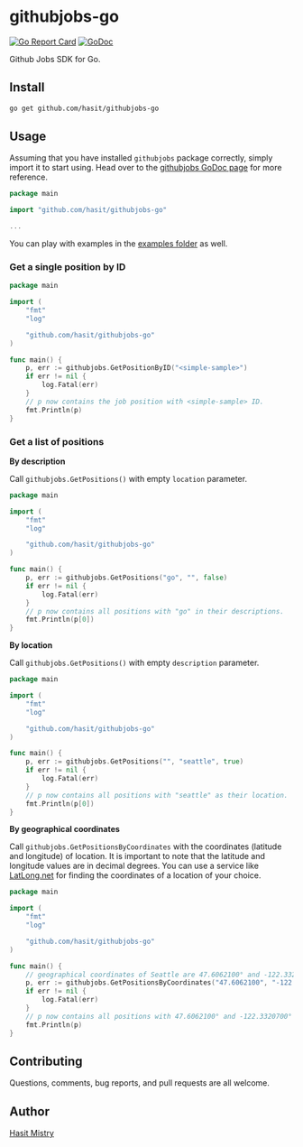# githubjobs-go

[![Go Report Card](https://goreportcard.com/badge/github.com/hasit/githubjobs-go)](https://goreportcard.com/report/github.com/hasit/githubjobs-go)
[![GoDoc](https://godoc.org/github.com/hasit/githubjobs-go?status.svg)](https://godoc.org/github.com/hasit/githubjobs-go)

Github Jobs SDK for Go.

## Install

```bash
go get github.com/hasit/githubjobs-go
```

## Usage

Assuming that you have installed `githubjobs` package correctly, simply import it to start using. Head over to the [githubjobs GoDoc page](https://godoc.org/github.com/hasit/githubjobs-go) for more reference.

```go
package main

import "github.com/hasit/githubjobs-go"

...
```

You can play with examples in the [examples folder](https://github.com/hasit/githubjobs-go/tree/master/examples) as well. 

### Get a single position by ID

```go
package main

import (
	"fmt"
	"log"

	"github.com/hasit/githubjobs-go"
)

func main() {
	p, err := githubjobs.GetPositionByID("<simple-sample>")
	if err != nil {
		log.Fatal(err)
	}
    // p now contains the job position with <simple-sample> ID.
	fmt.Println(p)
}
```

### Get a list of positions

**By description**

Call `githubjobs.GetPositions()` with empty `location` parameter.

```go
package main

import (
	"fmt"
	"log"

	"github.com/hasit/githubjobs-go"
)

func main() {
	p, err := githubjobs.GetPositions("go", "", false)
	if err != nil {
		log.Fatal(err)
	}
    // p now contains all positions with "go" in their descriptions. 
	fmt.Println(p[0])
}
```

**By location**

Call `githubjobs.GetPositions()` with empty `description` parameter.

```go
package main

import (
	"fmt"
	"log"

	"github.com/hasit/githubjobs-go"
)

func main() {
	p, err := githubjobs.GetPositions("", "seattle", true)
	if err != nil {
		log.Fatal(err)
	}
    // p now contains all positions with "seattle" as their location. 
	fmt.Println(p[0])
}
```

**By geographical coordinates**

Call `githubjobs.GetPositionsByCoordinates` with the coordinates (latitude and longitude) of location. It is important to note that the latitude and longitude values are in decimal degrees. You can use a service like [LatLong.net](http://www.latlong.net) for finding the coordinates of a location of your choice.

```go
package main

import (
	"fmt"
	"log"

	"github.com/hasit/githubjobs-go"
)

func main() {
    // geographical coordinates of Seattle are 47.6062100° and -122.3320700° in decimal degrees.
	p, err := githubjobs.GetPositionsByCoordinates("47.6062100", "-122.3320700")
	if err != nil {
		log.Fatal(err)
	}
    // p now contains all positions with 47.6062100° and -122.3320700° as their geographical coordinates.  
	fmt.Println(p)
}
```

## Contributing

Questions, comments, bug reports, and pull requests are all welcome.

## Author

[Hasit Mistry](https://github.com/hasit)